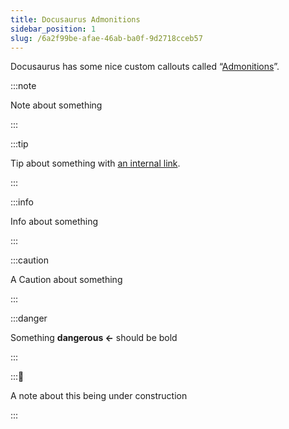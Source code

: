 ```yaml
---
title: Docusaurus Admonitions
sidebar_position: 1
slug: /6a2f99be-afae-46ab-ba0f-9d2718cceb57
---
```




Docusaurus has some nice custom callouts called “[Admonitions](https://docusaurus.io/docs/markdown-features/admonitions)”.


:::note

Note about something

:::




:::tip

Tip about something with [an internal link](/oranges).

:::




:::info

Info about something

:::




:::caution

A Caution about something

:::




:::danger

Something **dangerous ←** should be bold

:::




:::🚧

A note about this being under construction

:::



